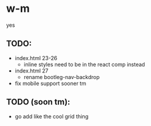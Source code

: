 # w-m
yes

## TODO:

- index.html 23-26
  - inline styles need to be in the react comp instead
- index.html 27
  - rename bootleg-nav-backdrop
- fix mobile support sooner tm


## TODO (soon tm):

- go add like the cool grid thing